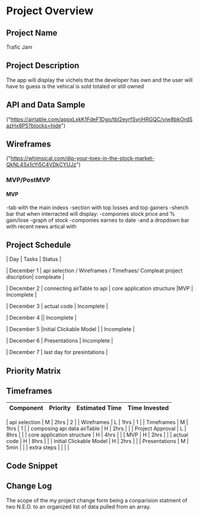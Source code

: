 # Project Overview

## Project Name

Trafic Jam

## Project Description

The app will display the vichels that the developer has own and the user will have to guess is the vehical is sold totaled or still owned

## API and Data Sample

("https://airtable.com/appxLxkK1FdeF1Dgo/tbl2eyrfSyrjHRGQC/viw8bkOrdSazHx8P5?blocks=hide")

## Wireframes

("https://whimsical.com/dip-your-toes-in-the-stock-market-QkNL4Sx1cYi5C4VDkCYUJz")

### MVP/PostMVP

#### MVP

-tab with the main indexs
-section with top losses and top gainers
-sherch bar that when interracted will display:
-componies stock price and % gain/lose
-graph of stock
-componies earnes to date
-and a dropdown bar with recent news artical with

## Project Schedule

| Day | Tasks | Status |

| December 1 | api selection / Wireframes / Timefraes/ Compleat project discription| compleate |

| December 2 | connecting airTable to api | core application structure |MVP | Incomplete |

| December 3 | actual code | Incomplete |

| December 4 || Incomplete |

| December 5 |Initial Clickable Model | | Incomplete |

| December 6 | Presentations | Incomplete |

| December 7 | last day for presintations |

## Priority Matrix

## Timeframes

| Component | Priority | Estimated Time | Time Invested |
| --------- | :------: | :------------: | :-----------: |

| api selection | M | 2hrs | 2 |
| Wireframes | L | 1hrs | 1 |
| Timeframes | M | 1hrs | 1 |
| composing api data airTable | H | 2hrs | |
| Project Approval | L | 8hrs | |
| core application structure | H | 4hrs | |
| MVP | H | 2hrs | |
| actual code | H | 8hrs | |
| Initial Clickable Model | H | 2hrs | |
| Presentations | M | 5min | |
| extra steps | | | |

## Code Snippet

## Change Log

The scope of the my project change form being a conparision statment of two N.E.O. to an organized list of data pulled from an array.
